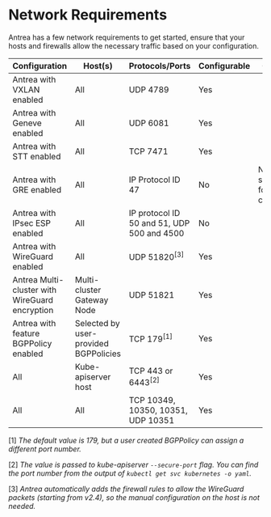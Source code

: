 # Network Requirements

Antrea has a few network requirements to get started, ensure that your hosts and
firewalls allow the necessary traffic based on your configuration.

| Configuration                                  | Host(s)                               | Protocols/Ports                            | Configurable | Other                        |
|------------------------------------------------|---------------------------------------|--------------------------------------------|--------------|------------------------------|
| Antrea with VXLAN enabled                      | All                                   | UDP 4789                                   | Yes          |                              |
| Antrea with Geneve enabled                     | All                                   | UDP 6081                                   | Yes          |                              |
| Antrea with STT enabled                        | All                                   | TCP 7471                                   | Yes          |                              |
| Antrea with GRE enabled                        | All                                   | IP Protocol ID 47                          | No           | No support for IPv6 clusters |
| Antrea with IPsec ESP enabled                  | All                                   | IP protocol ID 50 and 51, UDP 500 and 4500 | No           |                              |
| Antrea with WireGuard enabled                  | All                                   | UDP 51820<sup>[3]</sup>                    | Yes          |                              |
| Antrea Multi-cluster with WireGuard encryption | Multi-cluster Gateway Node            | UDP 51821                                  | Yes          |                              |
| Antrea with feature BGPPolicy enabled          | Selected by user-provided BGPPolicies | TCP 179<sup>[1]</sup>                      | Yes          |                              |
| All                                            | Kube-apiserver host                   | TCP 443 or 6443<sup>[2]</sup>              | Yes          |                              |
| All                                            | All                                   | TCP 10349, 10350, 10351, UDP 10351         | Yes          |                              |

[1] _The default value is 179, but a user created BGPPolicy can assign a different
port number._

[2] _The value is passed to kube-apiserver `--secure-port` flag. You can find the port
number from the output of `kubectl get svc kubernetes -o yaml`._

[3] _Antrea automatically adds the firewall rules to allow the WireGuard packets
(starting from v2.4), so the manual configuration on the host is not needed._
